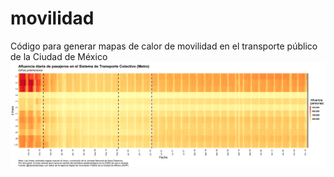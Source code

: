 # movilidad
Código para generar mapas de calor de movilidad en el transporte público de la Ciudad de México
![heatmap](https://raw.githubusercontent.com/claudiodanielpc/movilidad/master/heatmapmetro.png)
